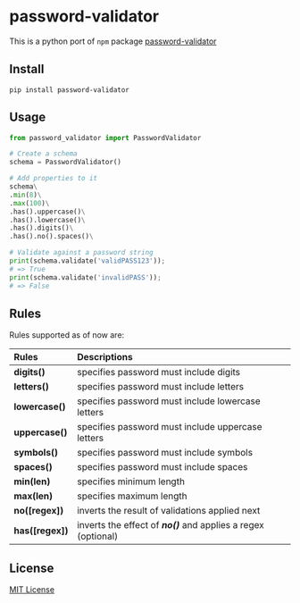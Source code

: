 # password-validator

This is a python port of `npm` package [password-validator](https://github.com/tarunbatra/password-validator)

## Install
`pip install password-validator`

## Usage
```py
from password_validator import PasswordValidator

# Create a schema
schema = PasswordValidator()

# Add properties to it
schema\
.min(8)\
.max(100)\
.has().uppercase()\
.has().lowercase()\
.has().digits()\
.has().no().spaces()\

# Validate against a password string
print(schema.validate('validPASS123'));
# => True
print(schema.validate('invalidPASS'));
# => False
```

## Rules
Rules supported as of now are:

|     Rules      |               Descriptions                                       |
|:---------------|:-----------------------------------------------------------------|
|**digits()**    | specifies password must include digits                           |
|**letters()**   | specifies password must include letters                          |
|**lowercase()** | specifies password must include lowercase letters                |
|**uppercase()** | specifies password must include uppercase letters                |
|**symbols()**   | specifies password must include symbols                          |
|**spaces()**    | specifies password must include spaces                           |
|**min(len)**    | specifies minimum length                                         |
|**max(len)**    | specifies maximum length                                         |
|**no([regex])**| inverts the result of validations applied next                    |
|**has([regex])**| inverts the effect of _**no()**_ and applies a regex (optional)  |

## License
[MIT License](https://choosealicense.com/licenses/mit/)
